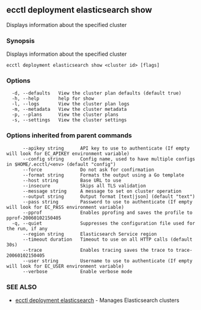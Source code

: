 ## ecctl deployment elasticsearch show

Displays information about the specified cluster

### Synopsis

Displays information about the specified cluster

```
ecctl deployment elasticsearch show <cluster id> [flags]
```

### Options

```
  -d, --defaults   View the cluster plan defaults (default true)
  -h, --help       help for show
  -l, --logs       View the cluster plan logs
  -m, --metadata   View the cluster metadata
  -p, --plans      View the cluster plans
  -s, --settings   View the cluster settings
```

### Options inherited from parent commands

```
      --apikey string      API key to use to authenticate (If empty will look for EC_APIKEY environment variable)
      --config string      Config name, used to have multiple configs in $HOME/.ecctl/<env> (default "config")
      --force              Do not ask for confirmation
      --format string      Formats the output using a Go template
      --host string        Base URL to use
      --insecure           Skips all TLS validation
      --message string     A message to set on cluster operation
      --output string      Output format [text|json] (default "text")
      --pass string        Password to use to authenticate (If empty will look for EC_PASS environment variable)
      --pprof              Enables pprofing and saves the profile to pprof-20060102150405
  -q, --quiet              Suppresses the configuration file used for the run, if any
      --region string      Elasticsearch Service region
      --timeout duration   Timeout to use on all HTTP calls (default 30s)
      --trace              Enables tracing saves the trace to trace-20060102150405
      --user string        Username to use to authenticate (If empty will look for EC_USER environment variable)
      --verbose            Enable verbose mode
```

### SEE ALSO

* [ecctl deployment elasticsearch](ecctl_deployment_elasticsearch.md)	 - Manages Elasticsearch clusters

